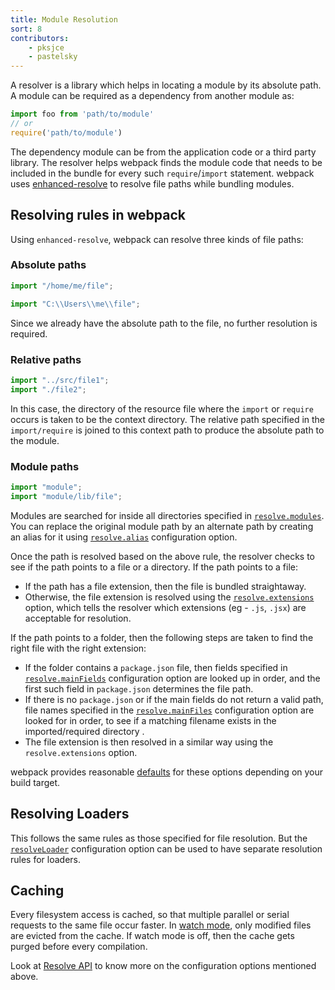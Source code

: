 ```yaml
---
title: Module Resolution
sort: 8
contributors:
    - pksjce
    - pastelsky
---
```


A resolver is a library which helps in locating a module by its absolute path.
A module can be required as a dependency from another module as:

```js
import foo from 'path/to/module'
// or
require('path/to/module')
```

The dependency module can be from the application code or a third party library. The resolver helps
webpack finds the module code that needs to be included in the bundle for every such `require`/`import` statement.
webpack uses [enhanced-resolve](https://github.com/webpack/enhanced-resolve) to resolve file paths while bundling modules.

## Resolving rules in webpack

Using `enhanced-resolve`, webpack can resolve three kinds of file paths:

### Absolute paths

```js
import "/home/me/file";

import "C:\\Users\\me\\file";
```

Since we already have the absolute path to the file, no further resolution is required.

### Relative paths

```js
import "../src/file1";
import "./file2";
```

In this case, the directory of the resource file where the `import` or `require` occurs is taken to be the context directory. The relative path specified in the `import/require` is joined to this context path to produce the absolute path to the module.

### Module paths

```js
import "module";
import "module/lib/file";
```

Modules are searched for inside all directories specified in [`resolve.modules`](/configuration/resolve/#resolve-modules).
You can replace the original module path by an alternate path by creating an alias for it using [`resolve.alias`](/configuration/resolve/#resolve-alias) configuration option.

Once the path is resolved based on the above rule, the resolver checks to see if the path points to a file or a directory. If the path points to a file:
* If the path has a file extension, then the file is bundled straightaway.
* Otherwise, the file extension is resolved using the [`resolve.extensions`](/configuration/resolve/#resolve-extensions) option, which tells the resolver which extensions (eg - `.js`, `.jsx`) are acceptable for resolution.

If the path points to a folder, then the following steps are taken to find the right file with the right extension:
* If the folder contains a `package.json` file, then fields specified in [`resolve.mainFields`](/configuration/resolve/#resolve-mainfields) configuration option are looked up in order, and the first such field in `package.json` determines the file path. 
* If there is no `package.json` or if the main fields do not return a valid path, file names specified in the [`resolve.mainFiles`](/configuration/resolve/#resolve-mainfiles) configuration option are looked for in order, to see if a matching filename exists in the imported/required directory .
* The file extension is then resolved in a similar way using the `resolve.extensions` option.

webpack provides reasonable [defaults](/configuration/resolve) for these options depending on your build target.

## Resolving Loaders

This follows the same rules as those specified for file resolution. But the [`resolveLoader`](/configuration/resolve/#resolveloader) configuration option can be used to have separate resolution rules for loaders.

## Caching

Every filesystem access is cached, so that multiple parallel or serial requests to the same file occur faster. In [watch mode](/configuration/watch/#watch), only modified files are evicted from the cache. If watch mode is off, then the cache gets purged before every compilation.


Look at [Resolve API](/configuration/resolve) to know more on the configuration options mentioned above.
